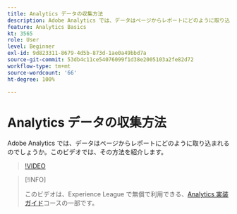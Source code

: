 ```yaml
---
title: Analytics データの収集方法
description: Adobe Analytics では、データはページからレポートにどのように取り込まれるのでしょうか。このビデオでは、その方法を紹介します。
feature: Analytics Basics
kt: 3565
role: User
level: Beginner
exl-id: 9d823311-8679-4d5b-873d-1ae0a49bbd7a
source-git-commit: 53db4c11ce54076099f1d38e2005103a2fe82d72
workflow-type: tm+mt
source-wordcount: '66'
ht-degree: 100%

---
```


# Analytics データの収集方法

Adobe Analytics では、データはページからレポートにどのように取り込まれるのでしょうか。このビデオでは、その方法を紹介します。

>[!VIDEO](https://video.tv.adobe.com/v/28768/?quality=12&learn=on)

>[!INFO]
>
> このビデオは、Experience League で無償で利用できる、[Analytics 実装ガイド](https://experienceleague.adobe.com/?recommended=Analytics-D-1-2019.1&amp;lang=ja)コースの一部です。
